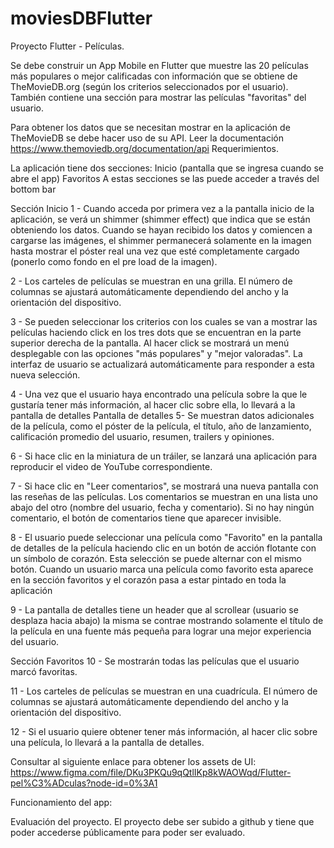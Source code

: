 # moviesDBFlutter

Proyecto Flutter - Películas.

Se debe construir un App Mobile en Flutter que muestre las 20 películas más populares o mejor calificadas con información que se obtiene de TheMovieDB.org (según los criterios seleccionados por el usuario). También contiene una sección para mostrar las películas "favoritas" del usuario.

Para obtener los datos que se necesitan mostrar en la aplicación de TheMovieDB se debe hacer uso de su API. Leer la documentación https://www.themoviedb.org/documentation/api
Requerimientos.

La aplicación tiene dos secciones:
Inicio (pantalla que se ingresa cuando se abre el app)
Favoritos
A estas secciones se las puede acceder a través del bottom bar


Sección Inicio
1 - Cuando acceda por primera vez a la pantalla inicio de la aplicación, se verá un shimmer (shimmer effect) que indica que se están obteniendo los datos. Cuando se hayan recibido los datos y comiencen a cargarse las imágenes, el shimmer permanecerá solamente en la imagen hasta mostrar el póster real una vez que esté completamente cargado (ponerlo como fondo en el pre load de la imagen).

2 - Los carteles de películas se muestran en una grilla. El número de columnas se ajustará automáticamente dependiendo del ancho y la orientación del dispositivo.

3 - Se pueden seleccionar los criterios con los cuales se van a mostrar las películas haciendo click en los tres dots que se encuentran en la parte superior derecha de la pantalla. Al hacer click se mostrará un menú desplegable con las opciones "más populares" y "mejor valoradas". La interfaz de usuario se actualizará automáticamente para responder a esta nueva selección.

4 - Una vez que el usuario haya encontrado una película sobre la que le gustaría tener más información, al hacer clic sobre ella, lo llevará a la pantalla de detalles 
Pantalla de detalles
5- Se muestran datos adicionales de la película, como el póster de la película, el título, año de lanzamiento, calificación promedio del usuario, resumen, trailers y opiniones.

6 - Si hace clic en la miniatura de un tráiler, se lanzará una aplicación para reproducir el video de YouTube correspondiente.

7 - Si hace clic en "Leer comentarios", se mostrará una nueva pantalla con las reseñas de las películas. Los comentarios se muestran en una lista uno abajo del otro (nombre del usuario, fecha y comentario). Si no hay ningún comentario, el botón de comentarios tiene que aparecer invisible.

8 - El usuario puede seleccionar una película como "Favorito" en la pantalla de detalles de la película haciendo clic en un botón de acción flotante con un símbolo de corazón. Esta selección se puede alternar con el mismo botón. Cuando un usuario marca una película como favorito esta aparece en la sección favoritos y el corazón pasa a estar pintado en toda la aplicación

9 - La pantalla de detalles tiene un header que al scrollear (usuario se desplaza hacia abajo) la misma se contrae mostrando solamente el título de la película en una fuente más pequeña para lograr una mejor experiencia del usuario.


Sección Favoritos
10 - Se mostrarán todas las películas que el usuario marcó favoritas.

11 - Los carteles de películas se muestran en una cuadrícula. El número de columnas se ajustará automáticamente dependiendo del ancho y la orientación del dispositivo. 

12 - Si el usuario quiere obtener tener más información, al hacer clic sobre una película, lo llevará a la pantalla de detalles. 

Consultar al siguiente enlace para obtener los assets de UI:
https://www.figma.com/file/DKu3PKQu9qQtlIKp8kWAOWqd/Flutter-pel%C3%ADculas?node-id=0%3A1

Funcionamiento del app:

Evaluación del proyecto.
El proyecto debe ser subido a github y tiene que poder accederse públicamente para poder ser evaluado.
